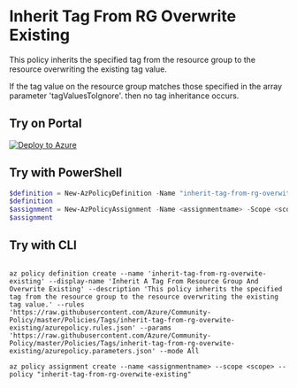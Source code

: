 # Inherit Tag From RG Overwrite Existing

This policy inherits the specified tag from the resource group to the resource overwriting the existing tag value.

If the tag value on the resource group matches those specified in the array parameter 'tagValuesToIgnore'. then no tag inheritance occurs.

## Try on Portal

[![Deploy to Azure](http://azuredeploy.net/deploybutton.png)](https://portal.azure.com/#blade/Microsoft_Azure_Policy/CreatePolicyDefinitionBlade/uri/https%3A%2F%2Fraw.githubusercontent.com%2FAzure%2FCommunity-Policy%2Fmaster%2FPolicies%2FTags%2Finherit-tag-from-rg-overwite-existing%2Fazurepolicy.json)

## Try with PowerShell

````powershell
$definition = New-AzPolicyDefinition -Name "inherit-tag-from-rg-overwite-existing" -DisplayName "Inherit A Tag From Resource Group And Overwrite Existing" -description "This policy inherits the specified tag from the resource group to the resource overwriting the existing tag value." -Policy 'https://raw.githubusercontent.com/Azure/Community-Policy/master/Policies/Tags/inherit-tag-from-rg-overwite-existing/azurepolicy.rules.json' -Parameter 'https://raw.githubusercontent.com/Azure/Community-Policy/master/Policies/Tags/inherit-tag-from-rg-overwite-existing/azurepolicy.parameters.json' -Mode All
$definition
$assignment = New-AzPolicyAssignment -Name <assignmentname> -Scope <scope>  -roleDefinitionIds <Approved Role Definitions> -PolicyDefinition $definition
$assignment 
````



## Try with CLI

````cli

az policy definition create --name 'inherit-tag-from-rg-overwite-existing' --display-name 'Inherit A Tag From Resource Group And Overwrite Existing' --description 'This policy inherits the specified tag from the resource group to the resource overwriting the existing tag value.' --rules 'https://raw.githubusercontent.com/Azure/Community-Policy/master/Policies/Tags/inherit-tag-from-rg-overwite-existing/azurepolicy.rules.json' --params 'https://raw.githubusercontent.com/Azure/Community-Policy/master/Policies/Tags/inherit-tag-from-rg-overwite-existing/azurepolicy.parameters.json' --mode All

az policy assignment create --name <assignmentname> --scope <scope> --policy "inherit-tag-from-rg-overwite-existing" 

````
